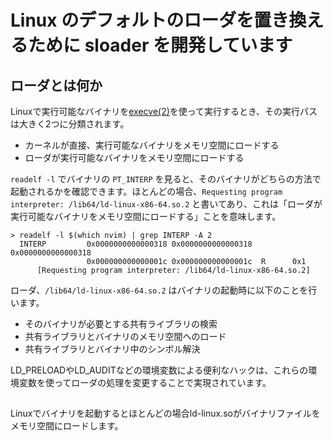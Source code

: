 # Linux のデフォルトのローダを置き換えるために sloader を開発しています
## ローダとは何か
Linuxで実行可能なバイナリを[execve(2)](https://man7.org/linux/man-pages/man2/execve.2.html)を使って実行するとき、その実行パスは大きく2つに分類されます。
- カーネルが直接、実行可能なバイナリをメモリ空間にロードする
- ローダが実行可能なバイナリをメモリ空間にロードする

`readelf -l` でバイナリの `PT_INTERP` を見ると、そのバイナリがどちらの方法で起動されるかを確認できます。ほとんどの場合、`Requesting program interpreter: /lib64/ld-linux-x86-64.so.2` と書いてあり、これは「ローダが実行可能なバイナリをメモリ空間にロードする」ことを意味します。

```
> readelf -l $(which nvim) | grep INTERP -A 2
  INTERP         0x0000000000000318 0x0000000000000318 0x0000000000000318
                 0x000000000000001c 0x000000000000001c  R      0x1
      [Requesting program interpreter: /lib64/ld-linux-x86-64.so.2]
```

ローダ、`/lib64/ld-linux-x86-64.so.2` はバイナリの起動時に以下のことを行います。
- そのバイナリが必要とする共有ライブラリの検索
- 共有ライブラリとバイナリのメモリ空間へのロード
- 共有ライブラリとバイナリ中のシンボル解決

LD_PRELOADやLD_AUDITなどの環境変数による便利なハックは、これらの環境変数を使ってローダの処理を変更することで実現されています。

## 
Linuxでバイナリを起動するとほとんどの場合ld-linux.soがバイナリファイルをメモリ空間にロードします。